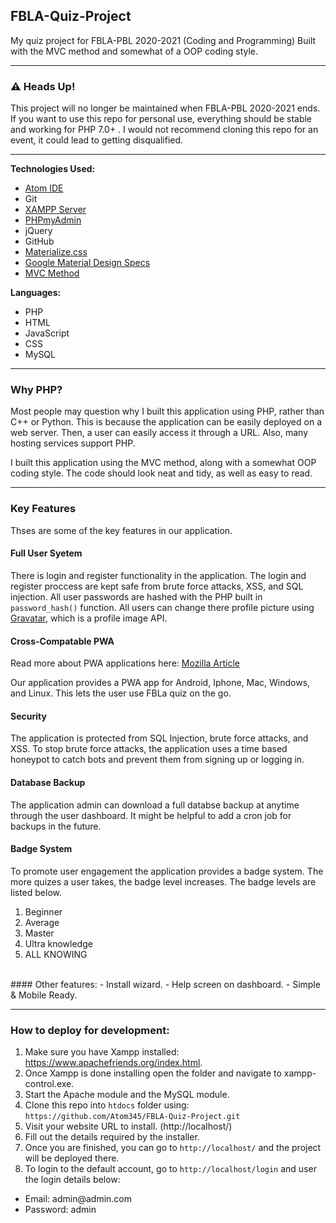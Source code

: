 ## FBLA-Quiz-Project

My quiz project for FBLA-PBL 2020-2021 (Coding and Programming) Built with the MVC method and somewhat of a OOP coding style.

---
### ⚠️ Heads Up!
<p>This project will no longer be maintained when FBLA-PBL 2020-2021 ends. If you want to use this repo for personal use, everything should be stable and working for PHP 7.0+ . I would not recommend cloning this repo for an event, it could lead to getting disqualified.</p>

---

**Technologies Used:**
- [Atom IDE](https://atom.io/)
- Git
- [XAMPP Server](https://www.apachefriends.org/)
- [PHPmyAdmin](https://www.phpmyadmin.net/)
- jQuery
- GitHub
- [Materialize.css](https://materializecss.com/)
- [Google Material Design Specs](https://material.io/design/guidelines-overview)
- [MVC Method](https://en.wikipedia.org/wiki/Model%E2%80%93view%E2%80%93controller)

**Languages:**
- PHP
- HTML
- JavaScript
- CSS
- MySQL

---

### Why PHP?
<p>Most people may question why I built this application using PHP, rather than C++ or Python. This is because the application can be easily deployed on a web server. Then, a user can easily access it through a URL. Also, many hosting services support PHP.

I built this application using the MVC method, along with a somewhat OOP coding style. The code should look neat and tidy, as well as easy to read.
</p>

---

### Key Features
Thses are some of the key features in our application.

#### Full User Syetem
There is login and register functionality in the application. The login and register proccess are kept safe from brute force attacks, XSS, and SQL injection. All user passwords are hashed with the PHP built in `password_hash()` function. All users can change there profile picture using [Gravatar](https://gravatar.com), which is a profile image API.
<br>
#### Cross-Compatable PWA 
Read more about PWA applications here: [Mozilla Article](https://developer.mozilla.org/en-US/docs/Web/Progressive_web_apps)

Our application provides a PWA app for Android, Iphone, Mac, Windows, and Linux. This lets the user use FBLa quiz on the go.
<br>
#### Security
The application is protected from SQL Injection, brute force attacks, and XSS. To stop brute force attacks, the application uses a time based honeypot to catch bots and prevent them from signing up or logging in.
<br>
#### Database Backup
The application admin can download a full databse backup at anytime through the user dashboard. It might be helpful to add a cron job for backups in the future.
<br>
#### Badge System
To promote user engagement the application provides a badge system. The more quizes a user takes, the badge level increases. The badge levels are listed below.
1. Beginner
2. Average
3. Master
4. Ultra knowledge
5. ALL KNOWING 
<br>
#### Other features:
- Install wizard.
- Help screen on dashboard.
- Simple & Mobile Ready.

---

### How to deploy for development:

1. Make sure you have Xampp installed: https://www.apachefriends.org/index.html.
2. Once Xampp is done installing open the folder and navigate to xampp-control.exe.
3. Start the Apache module and the MySQL module.
4. Clone this repo into `htdocs` folder using: `https://github.com/Atom345/FBLA-Quiz-Project.git`
5. Visit your website URL to install. (http://localhost/)
6. Fill out the details required by the installer.
7. Once you are finished, you can go to `http://localhost/` and the project will be deployed there.
8. To login to the default account, go to `http://localhost/login` and user the login details below:
<ul>
<li>Email: admin@admin.com</li>
<li>Password: admin</li>
</ul>
